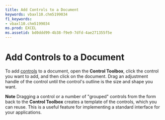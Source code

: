 ```yaml
---
title: Add Controls to a Document
keywords: vbaxl10.chm5199034
f1_keywords:
- vbaxl10.chm5199034
ms.prod: EXCEL
ms.assetid: bd0ddd99-4b38-f9e9-7dfd-4ae271355f5e
---
```



# Add Controls to a Document

To add  [controls](activex-controls.md) to a document, open the **Control Toolbox**, click the control you want to add, and then click on the document. Drag an adjustment handle of the control until the control's outline is the size and shape you want.


 **Note**  Dragging a control or a number of "grouped" controls from the form back to the  **Control Toolbox** creates a template of the controls, which you can reuse. This is a useful feature for implementing a standard interface for your applications.


